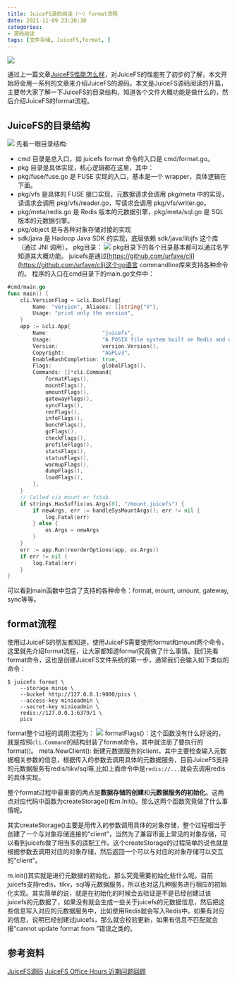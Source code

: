 ```yaml
---
title: JuiceFS源码阅读（一）format流程
date: 2021-11-09 23:30:30
categories:
- 源码阅读
tags: [文件存储, JuiceFS,format, ]
---
```


![](https://s4.ax1x.com/2021/12/08/ogfra8.png)

<!-- more -->

通过上一篇文章[JuiceFS性能怎么样](https://www.a-programmer.top/2021/11/07/JuiceFS性能怎么样/)，对JuiceFS的性能有了初步的了解，本文开始将会用一系列的文章来介绍JuiceFS的源码。本文是JuiceFS源码阅读的开篇，主要带大家了解一下JuiceFS的目录结构，知道各个文件大概功能是做什么的，然后介绍JuiceFS的format流程。

## JuiceFS的目录结构

![](https://s4.ax1x.com/2021/12/08/ogfoIU.png)
先看一眼目录结构:

* cmd 目录是总入口，如 juicefs format 命令的入口是 cmd/format.go。
* pkg 目录是具体实现，核心逻辑都在这里，其中：
* pkg/fuse/fuse.go 是 FUSE 实现的入口，基本是一个 wrapper，具体逻辑在下面。
* pkg/vfs 是具体的 FUSE 接口实现，元数据请求会调用 pkg/meta 中的实现，读请求会调用 pkg/vfs/reader.go，写请求会调用 pkg/vfs/writer.go。
* pkg/meta/redis.go 是 Redis 版本的元数据引擎，pkg/meta/sql.go 是 SQL 版本的元数据引擎。
* pkg/object 是与各种对象存储对接的实现
* sdk/java 是 Hadoop Java SDK 的实现，底层依赖 sdk/java/libjfs 这个库（通过 JNI 调用）。
pkg目录：
![](https://s4.ax1x.com/2021/12/08/ogfbRJ.png)
pkg目录下的各个目录基本都可以通过名字知道其大概功能。
juicefs是通过[https://github.com/urfave/cli](https://github.com/urfave/cli)这个go语言 commandline库来支持各种命令的。
程序的入口在cmd目录下的main.go文件中：

```go
#cmd/main.go
func main() {
    cli.VersionFlag = &cli.BoolFlag{
        Name: "version", Aliases: []string{"V"},
        Usage: "print only the version",
    }
    app := &cli.App{
        Name:                 "juicefs",
        Usage:                "A POSIX file system built on Redis and object storage.",
        Version:              version.Version(),
        Copyright:            "AGPLv3",
        EnableBashCompletion: true,
        Flags:                globalFlags(),
        Commands: []*cli.Command{
            formatFlags(),
            mountFlags(),
            umountFlags(),
            gatewayFlags(),
            syncFlags(),
            rmrFlags(),
            infoFlags(),
            benchFlags(),
            gcFlags(),
            checkFlags(),
            profileFlags(),
            statsFlags(),
            statusFlags(),
            warmupFlags(),
            dumpFlags(),
            loadFlags(),
        },
    }
    // Called via mount or fstab.
    if strings.HasSuffix(os.Args[0], "/mount.juicefs") {
        if newArgs, err := handleSysMountArgs(); err != nil {
            log.Fatal(err)
        } else {
            os.Args = newArgs
        }
    }
    err := app.Run(reorderOptions(app, os.Args))
    if err != nil {
        log.Fatal(err)
    }
}
```

可以看到main函数中包含了支持的各种命令：format, mount, umount, gateway, sync等等。

## format流程

使用过JuiceFS的朋友都知道，使用JuiceFS需要使用format和mount两个命令，这里就先介绍format流程，让大家都知道format究竟做了什么事情。我们先看format命令，这也是创建JuiceFS文件系统的第一步，通常我们会输入如下类似的命令：

```
$ juicefs format \
    --storage minio \
    --bucket http://127.0.0.1:9000/pics \
    --access-key minioadmin \
    --secret-key minioadmin \
    redis://127.0.0.1:6379/1 \
    pics
```

format整个过程的调用流程为：
![](https://s4.ax1x.com/2021/12/08/ogWRHK.png)
formatFlags()：这个函数没有什么好说的，就是按照```cli.Command```的结构封装了format命令，其中就注册了要执行的format()。
meta.NewClient(): 新建元数据服务的client，其中主要检查输入元数据相关参数的信息，根据传入的参数去调用具体的元数据服务，目前JuiceFS支持的元数据服务有redis/tikv/sql等,比如上面命令中是```redis://...```就会去调用redis的具体实现。

整个format过程中最重要的两点是**数据存储的创建**和**元数据服务的初始化**。这两点对应代码中函数为createStorage()和m.Init()。那么这两个函数究竟做了什么事情呢。

其实createStorage()主要是用传入的参数调用具体的对象存储，整个过程相当于创建了一个与对象存储连接的"client"，当然为了兼容市面上常见的对象存储，可以看到juicefs做了相当多的适配工作。这个createStorage的过程简单的说也就是根据参数去调用对应的对象存储，然后返回一个可以与对应的对象存储可以交互的"client"。

m.init()其实就是进行元数据的初始化，那么究竟需要初始化些什么呢。目前juicefs支持redis，tikv，sql等元数据服务，所以也对这几种服务进行相应的初始化实现。其实简单的说，就是在初始化的时候会去验证是不是已经创建过该juicefs的元数据了，如果没有就会生成一些关于juicefs的元数据信息，然后把这些信息写入对应的元数据服务中，比如使用Redis就会写入Redis中。如果有对应的信息，说明已经创建过juicefs，那么就会校验更新，如果有信息不匹配就会报“cannot update format from ”错误之类的。

## 参考资料

[JuiceFS源码](https://github.com/juicedata/juicefs)
[JuiceFS Office Hours 近期问题回顾](https://juicefs.com/blog/cn/posts/juicefs-office-hours-recap-2021-06-07/)